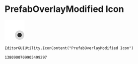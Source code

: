 # PrefabOverlayModified Icon
![](/img/PrefabOverlayModified%20Icon.png)

``` CSharp
EditorGUIUtility.IconContent("PrefabOverlayModified Icon")
```
```
1380900709905499297
```
